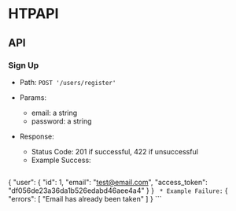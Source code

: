 # HTPAPI




## API 

### Sign Up

* Path: `POST '/users/register'`
* Params:
	* email: a string
	* password: a string

* Response: 
	* Status Code: 201 if successful, 422 if unsuccessful
	* Example Success:
	```
{
  "user": {
    "id": 1,
    "email": "test@email.com",
    "access_token": "df056de23a36da1b526edabd46aee4a4"
  }
}
	``` 
	* Example Failure:
	```
{
  "errors": [
    "Email has already been taken"
  ]
}
	```